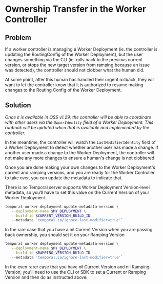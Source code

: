 # Ownership Transfer in the Worker Controller

## Problem

If a worker controller is managing a Worker Deployment (ie. the controller is updating the RoutingConfig of the Worker
Deployment), but the user changes something via the CLI (ie. rolls back to the previous current version, or stops the
new target version from ramping because an issue was detected), the controller should not clobber what the human did.

At some point, after this human has handled their urgent rollback, they will want to let the controller know that it is
authorized to resume making changes to the Routing Config of the Worker Deployment.

## Solution

_Once it is available in OSS v1.29, the controller will be able to coordinate with other users via the `OwnerIdentity`
field of a Worker Deployment. This runbook will be updated when that is available and implemented by the controller._

In the meantime, the controller will watch the `LastModifierIdentity` field of a Worker Deployment to detect whether 
another user has made a change. If another user made a change to the Worker Deployment, the controller will not make
any more changes to ensure a human's change is not clobbered.

Once you are done making your own changes to the Worker Deployment's current and ramping versions, and you are ready
for the Worker Controller to take over, you can update the metadata to indicate that.

There is no Temporal server supports Worker Deployment Version-level metadata, so you'll have to set this value on
the Current Version of your Worker Deployment.

```bash
temporal worker deployment update-metadata-version \
   --deployment-name $MY_DEPLOYMENT \
   --build-id $CURRENT_VERSION_BUILD_ID
   --metadata 'temporal.io/ignore-last-modifier=true'`
```
In the rare case that you have a nil Current Version when you are passing back ownership, you should set it on your Ramping Version
```bash
temporal worker deployment update-metadata-version \
   --deployment-name $MY_DEPLOYMENT \
   --build-id $RAMPING_VERSION_BUILD_ID
   --metadata 'temporal.io/ignore-last-modifier=true'`
```

In the even rarer case that you have nil Current Version and nil Ramping Version, you'll need to use the CLI or SDK to
set a Current or Ramping Version and then do as instructed above.